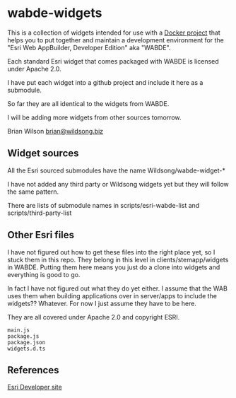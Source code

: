 # wabde-widgets

This is a collection of widgets intended for use
with a [Docker project](https://github.com/Wildsong/docker-wabde)
that helps you to put together and maintain
a development environment for the
"Esri Web AppBuilder, Developer Edition" aka "WABDE".

Each standard Esri widget that comes packaged with WABDE
is licensed under Apache 2.0.

I have put each widget into a github project and include it here as a submodule.

So far they are all identical to the widgets from WABDE.

I will be adding more widgets from other sources tomorrow.

Brian Wilson <brian@wildsong.biz>

## Widget sources

All the Esri sourced submodules have the name Wildsong/wabde-widget-*

I have not added any third party or Wildsong widgets yet but they will follow
the same pattern.

There are lists of submodule names in scripts/esri-wabde-list and
scripts/third-party-list

## Other Esri files

I have not figured out how to get these files into the right place yet, so I stuck them
in this repo. They belong in this level in clients/stemapp/widgets in WABDE. Putting them
here means you just do a clone into widgets and everything is good to go.

In fact I have not figured out what they do yet either. I assume that the WAB uses them
when building applications over in server/apps to include the widgets?? Whatever. For now
I just assume they have to be here.

They are all covered under Apache 2.0 and copyright ESRI.

```
main.js
package.js
package.json
widgets.d.ts
```

## References

[Esri Developer site](https://developer.esri.com)

